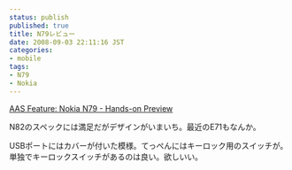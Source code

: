 ```yaml
---
status: publish
published: true
title: N79レビュー
date: 2008-09-03 22:11:16 JST
categories:
- mobile
tags:
- N79
- Nokia
---
```

<a href="http://www.allaboutsymbian.com/features/item/Nokia_N79-Hands-on_Preview.php">AAS Feature: Nokia N79 - Hands-on Preview</a>

N82のスペックには満足だがデザインがいまいち。最近のE71もなんか。

USBポートにはカバーが付いた模様。てっぺんにはキーロック用のスイッチが。単独でキーロックスイッチがあるのは良い。欲しいい。
